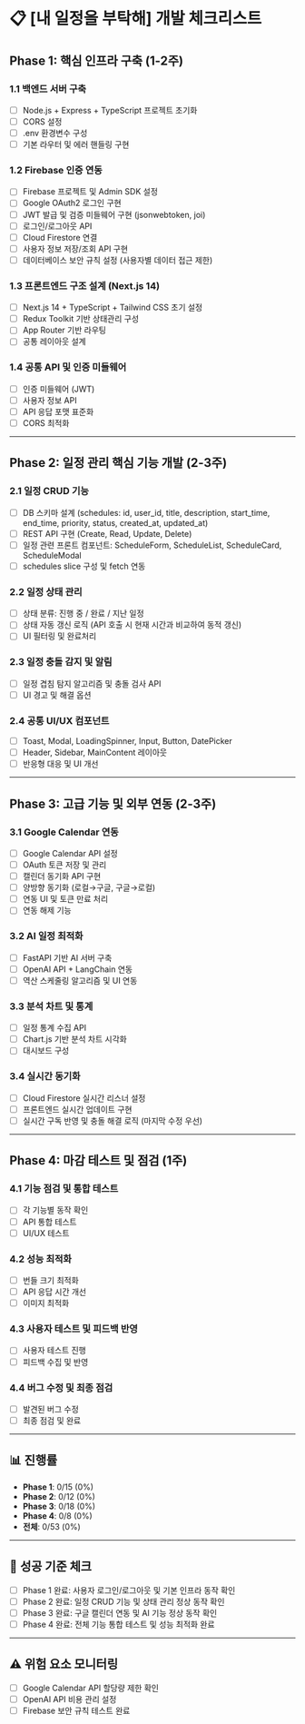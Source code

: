 # 📋 [내 일정을 부탁해] 개발 체크리스트

## Phase 1: 핵심 인프라 구축 (1-2주)

### 1.1 백엔드 서버 구축
- [ ] Node.js + Express + TypeScript 프로젝트 초기화
- [ ] CORS 설정
- [ ] .env 환경변수 구성
- [ ] 기본 라우터 및 에러 핸들링 구현

### 1.2 Firebase 인증 연동
- [ ] Firebase 프로젝트 및 Admin SDK 설정
- [ ] Google OAuth2 로그인 구현
- [ ] JWT 발급 및 검증 미들웨어 구현 (jsonwebtoken, joi)
- [ ] 로그인/로그아웃 API
- [ ] Cloud Firestore 연결
- [ ] 사용자 정보 저장/조회 API 구현
- [ ] 데이터베이스 보안 규칙 설정 (사용자별 데이터 접근 제한)

### 1.3 프론트엔드 구조 설계 (Next.js 14)
- [ ] Next.js 14 + TypeScript + Tailwind CSS 초기 설정
- [ ] Redux Toolkit 기반 상태관리 구성
- [ ] App Router 기반 라우팅
- [ ] 공통 레이아웃 설계

### 1.4 공통 API 및 인증 미들웨어
- [ ] 인증 미들웨어 (JWT)
- [ ] 사용자 정보 API
- [ ] API 응답 포맷 표준화
- [ ] CORS 최적화

---

## Phase 2: 일정 관리 핵심 기능 개발 (2-3주)

### 2.1 일정 CRUD 기능
- [ ] DB 스키마 설계 (schedules: id, user_id, title, description, start_time, end_time, priority, status, created_at, updated_at)
- [ ] REST API 구현 (Create, Read, Update, Delete)
- [ ] 일정 관련 프론트 컴포넌트: ScheduleForm, ScheduleList, ScheduleCard, ScheduleModal
- [ ] schedules slice 구성 및 fetch 연동

### 2.2 일정 상태 관리
- [ ] 상태 분류: 진행 중 / 완료 / 지난 일정
- [ ] 상태 자동 갱신 로직 (API 호출 시 현재 시간과 비교하여 동적 갱신)
- [ ] UI 필터링 및 완료처리

### 2.3 일정 충돌 감지 및 알림
- [ ] 일정 겹침 탐지 알고리즘 및 충돌 검사 API
- [ ] UI 경고 및 해결 옵션

### 2.4 공통 UI/UX 컴포넌트
- [ ] Toast, Modal, LoadingSpinner, Input, Button, DatePicker
- [ ] Header, Sidebar, MainContent 레이아웃
- [ ] 반응형 대응 및 UI 개선

---

## Phase 3: 고급 기능 및 외부 연동 (2-3주)

### 3.1 Google Calendar 연동
- [ ] Google Calendar API 설정
- [ ] OAuth 토큰 저장 및 관리
- [ ] 캘린더 동기화 API 구현
- [ ] 양방향 동기화 (로컬→구글, 구글→로컬)
- [ ] 연동 UI 및 토큰 만료 처리
- [ ] 연동 해제 기능

### 3.2 AI 일정 최적화
- [ ] FastAPI 기반 AI 서버 구축
- [ ] OpenAI API + LangChain 연동
- [ ] 역산 스케줄링 알고리즘 및 UI 연동

### 3.3 분석 차트 및 통계
- [ ] 일정 통계 수집 API
- [ ] Chart.js 기반 분석 차트 시각화
- [ ] 대시보드 구성

### 3.4 실시간 동기화
- [ ] Cloud Firestore 실시간 리스너 설정
- [ ] 프론트엔드 실시간 업데이트 구현
- [ ] 실시간 구독 반영 및 충돌 해결 로직 (마지막 수정 우선)

---

## Phase 4: 마감 테스트 및 점검 (1주)

### 4.1 기능 점검 및 통합 테스트
- [ ] 각 기능별 동작 확인
- [ ] API 통합 테스트
- [ ] UI/UX 테스트

### 4.2 성능 최적화
- [ ] 번들 크기 최적화
- [ ] API 응답 시간 개선
- [ ] 이미지 최적화

### 4.3 사용자 테스트 및 피드백 반영
- [ ] 사용자 테스트 진행
- [ ] 피드백 수집 및 반영

### 4.4 버그 수정 및 최종 점검
- [ ] 발견된 버그 수정
- [ ] 최종 점검 및 완료

---

## 📊 진행률

- **Phase 1**: 0/15 (0%)
- **Phase 2**: 0/12 (0%)
- **Phase 3**: 0/18 (0%)
- **Phase 4**: 0/8 (0%)
- **전체**: 0/53 (0%)

---

## 🎯 성공 기준 체크

- [ ] Phase 1 완료: 사용자 로그인/로그아웃 및 기본 인프라 동작 확인
- [ ] Phase 2 완료: 일정 CRUD 기능 및 상태 관리 정상 동작 확인
- [ ] Phase 3 완료: 구글 캘린더 연동 및 AI 기능 정상 동작 확인
- [ ] Phase 4 완료: 전체 기능 통합 테스트 및 성능 최적화 완료

---

## ⚠️ 위험 요소 모니터링

- [ ] Google Calendar API 할당량 제한 확인
- [ ] OpenAI API 비용 관리 설정
- [ ] Firebase 보안 규칙 테스트 완료 